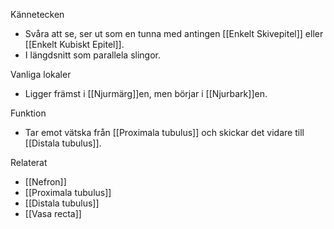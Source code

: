 Kännetecken
- Svåra att se, ser ut som en tunna med antingen [[Enkelt Skivepitel]] eller [[Enkelt Kubiskt Epitel]].
- I längdsnitt som parallela slingor.

Vanliga lokaler
- Ligger främst i [[Njurmärg]]en, men börjar i [[Njurbark]]en.

Funktion
- Tar emot vätska från [[Proximala tubulus]] och skickar det vidare till [[Distala tubulus]].

Relaterat
- [[Nefron]]
- [[Proximala tubulus]]
- [[Distala tubulus]]
- [[Vasa recta]]
